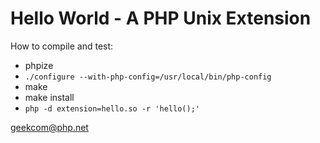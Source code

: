# Hello World - A PHP Unix Extension

How to compile and test:

* phpize
* `./configure --with-php-config=/usr/local/bin/php-config`
* make
* make install
* `php -d extension=hello.so -r 'hello();'`


geekcom@php.net